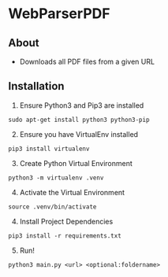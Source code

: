 # WebParserPDF
## About
- Downloads all PDF files from a given URL
## Installation
1. Ensure Python3 and Pip3 are installed
```
sudo apt-get install python3 python3-pip
```
2. Ensure you have VirtualEnv installed
```
pip3 install virtualenv
```
3. Create Python Virtual Environment
```
python3 -m virtualenv .venv
```
4. Activate the Virtual Environment
```
source .venv/bin/activate
```
4. Install Project Dependencies
```
pip3 install -r requirements.txt
```
5. Run!
```
python3 main.py <url> <optional:foldername>
```
